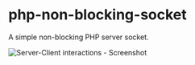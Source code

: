 # php-non-blocking-socket
A simple non-blocking PHP server socket.

![Server-Client interactions - Screenshot](https://user-images.githubusercontent.com/29518086/37752292-72750894-2dd2-11e8-87d7-2640a04a8d95.png "Server-Client interactions - Screenshot")
